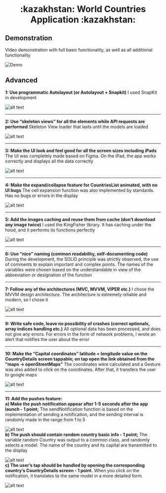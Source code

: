 <h1 align="center">
  :kazakhstan:	 World Countries Application :kazakhstan:	
</h1>


## Demonstration
Video demonstration with full basic functionality, as well as all additional functionality

![Demo](basic-demo.gif)

## Advanced

**1: Use programmatic Autolayout (or Autolayout + Snapkit)**
I used SnapKit in development

![alt text](1.png)

---
**2: Use “skeleton views” for all the elements while API requests are performed**
Skeleton View loader that lasts until the models are loaded

![alt text](2.gif)
 
 ---
**3: Make the UI look and feel good for all the screen sizes including iPads**
The UI was completely made based on Figma. On the iPad, the app works correctly and displays all the data correctly

![alt text](3.png)

---
**4: Make the expand/collapse feature for CountriesList animated, with no UI bugs**
The cell expansion function was also implemented by standards. Has no bugs or errors in the display

![alt text](4.gif)

---
**5: Add the images caching and reuse them from cache (don’t download any image twice)**
I used the KingFisher library. It has caching under the hood, and it performs its functions perfectly

![alt text](5.png)

---
**6: Use “nice” naming (common readability, self-documenting code)**
During the development, the SOLID principle was strictly observed, the use of comments to explain important and complex points. The names of the variables were chosen based on the understandable in view of the abbreviation or designation of the function

---
**7: Follow any of the architectures (MVC, MVVM, VIPER etc.)**
I chose the MVVM design architecture. The architecture is extremely reliable and modern, so I chose it

![alt text](7.png)

---
**9: Write safe code, leave no possibility of crashes (correct optionals, array indices handling etc.)**
All optional data has been processed, and does not give any errors. For errors in the form of network problems, I wrote an alert that notifies the user about the error

---
**10: Make the “Capital coordinates” latitude + longitude value on the CountryDetails screen tappable; on tap open the link obtained from the “maps → openStreetMaps”**
The coordinates were calculated and a Gesture was also added to click on the coordinates. After that, it transfers the user to google maps


![alt text](10.gif)

---
**11: Add the pushes feature:**
 <br />
**a) Make the push notification appear after 1-5 seconds after the app launch - 1 point;**
The sendNotification function is based on the implementation of sending a notification, and the sending interval is randomly made in the range from 1 to 5

![alt text](11a.png)
 <br />
**b) The push should contain random country basic info - 1 point;** 
The variable random Country was output to a common class, and randomly selects a model. The name of the country and its capital are transmitted to the display

![alt text](11b.png)
 <br />
**c) The user’s tap should be handled by opening the corresponding country’s CountryDetails screen - 1 point.**
When you click on the notification, it translates to the same model in a more detailed form.

![alt text](11c.gif)






